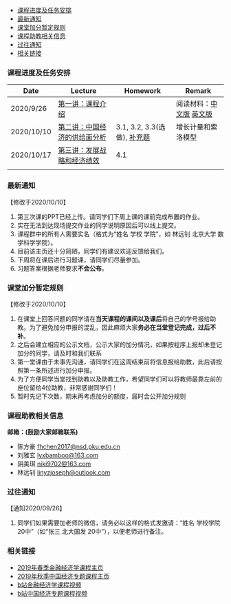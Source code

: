 - [课程进度及任务安排](#---------)
- [最新通知](#----)
- [课堂加分暂定规则](#--------)
- [课程助教相关信息](#--------)
- [过往通知](#----)
- [相关链接](#----)


### 课程进度及任务安排 

|  Date    |  Lecture    |   Homework   |  Remark    |
| ---- | ---- | ---- | ---- |
| 2020/9/26     |  [第一讲：课程介绍](https://github.com/nsdjzj2020/zjz.io/raw/gh-pages/%E4%B8%AD%E7%BB%8F%E4%B8%932020-01-%E8%AF%BE%E7%A8%8B%E4%BB%8B%E7%BB%8D.pptx)    |      | 阅读材料：[中文版](https://github.com/nsdjzj2020/zjz.io/raw/gh-pages/01-%E5%87%AF%E6%81%A9%E6%96%AF-%E7%BA%AA%E5%BF%B5%E8%89%BE%E5%B0%94%E5%BC%97%E9%9B%B7%E5%BE%B7%E2%80%A2%E9%A9%AC%E6%AD%87%E5%B0%94.docx)  [英文版](https://github.com/nsdjzj2020/zjz.io/raw/gh-pages/01-%20Alfred%20Marshall%2C%201842-1924.pdf)   |
|2020/10/10      |  [第二讲：中国经济的供给面分析](https://github.com/nsdjzj2020/zjz.io/raw/gh-pages/%E4%B8%AD%E7%BB%8F%E4%B8%932020-02-%E4%B8%AD%E5%9B%BD%E7%BB%8F%E6%B5%8E%E7%9A%84%E4%BE%9B%E7%BB%99%E9%9D%A2%E5%88%86%E6%9E%90.pdf)    |   3.1, 3.2, 3.3(选做), [补充题](https://github.com/nsdjzj2020/zjz.io/raw/gh-pages/%E4%B8%AD%E7%BB%8F%E4%B8%93%E8%A1%A5%E5%85%85%E9%A2%981.pdf)   | 增长计量和索洛模型   |
|2020/10/17      |  [第三讲：发展战略和经济绩效](https://github.com/nsdjzj2020/zjz.io/raw/gh-pages/%E4%B8%AD%E7%BB%8F%E4%B8%932020-03-%E5%8F%91%E5%B1%95%E6%88%98%E7%95%A5%E4%B8%8E%E7%BB%8F%E6%B5%8E%E7%BB%A9%E6%95%88.pdf)    |  4.1    |      |
|      |      |      |      |


### 最新通知
【修改于2020/10/10】
1. 第三次课的PPT已经上传。请同学们下周上课的课前完成布置的作业。
2. 实在无法到达现场提交作业的同学说明原因后可以线上提交。
3. 课程群中的所有人需要实名（格式为“姓名 学校 学院”，如 林远钊 北京大学 数学科学学院）。
4. 目前该主页还十分简陋，同学们有建议欢迎反馈给我们。
5. 下周将在课后进行习题课，请同学们尽量参加。
6. 习题答案根据老师要求**不会公布**。

### 课堂加分暂定规则
【修改于2020/10/10】
1. 在课堂上回答问题的同学请在**当天课程的课间以及课后**将自己的学号报给助教。为了避免加分申报的混乱，因此麻烦大家**务必在当堂登记完成，过后不补**。
2. 之后会建立相应的公示文档，公示大家的加分情况，如果按程序上报却未登记加分的同学，请及时和我们联系
3. 第一堂课由于未事先沟通，请同学们在这周结束前将信息报给助教，此后请按照第一条所述进行加分申报。
4. 为了方便同学当堂找到助教以及助教工作，希望同学们可以将教师最靠左前的座位留给4位助教，非常感谢同学们！
5. 暂时先记下次数，期末再考虑加分的额度，届时会公开加分规则

### 课程助教相关信息

**邮箱：(鼓励大家邮箱联系)**
- 陈方豪 fhchen2017@nsd.pku.edu.cn
- 刘雅玄 lyxbamboo@163.com
- 阴美琪 niki9702@163.com
- 林远钊 linyzjoseph@outlook.com 

### 过往通知
【通知2020/09/26】

1. 同学们如果需要加老师的微信，请务必以这样的格式发邀请：“姓名 学校学院 20中”（如“张三 北大国发 20中”），以便老师进行备注。

### 相关链接

- [2019年春季金融经济学课程主页](https://finaecon2019s.github.io/FinaEcon2019S)
- [2019年秋季中国经济专题课程主页](https://nsdzjz.github.io/2019f/)
- [b站金融经济学课程视频](https://www.bilibili.com/video/BV1Bx411d714?from=search&seid=5795518368302067537)
- [b站中国经济专题课程视频](https://www.bilibili.com/video/BV1oE411Z7TU?from=search&seid=15227530429099673866)
